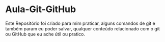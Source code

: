 # Aula-Git-GitHub
Este Repositório foi criado para mim praticar, alguns comandos de git e também param eu poder salvar, qualquer conteúdo relacionado com o git ou GitHub que eu ache útil ou pratico.
